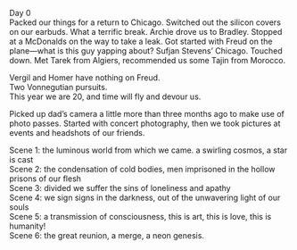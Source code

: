 Day 0  
Packed our things for a return to Chicago. Switched out the silicon covers on our earbuds. What a terrific break. Archie drove us to Bradley. Stopped at a McDonalds on the way to take a leak. Got started with Freud on the plane—what is this guy yapping about? Sufjan Stevens’ Chicago. Touched down. Met Tarek from Algiers, recommended us some Tajin from Morocco. 

Vergil and Homer have nothing on Freud.  
Two Vonnegutian pursuits.  
This year we are 20, and time will fly and devour us. 

Picked up dad’s camera a little more than three months ago to make use of photo passes. Started with concert photography, then we took pictures at events and headshots of our friends. 

Scene 1: the luminous world from which we came. a swirling cosmos, a star is cast  
Scene 2: the condensation of cold bodies, men imprisoned in the hollow prisons of our flesh  
Scene 3: divided we suffer the sins of loneliness and apathy  
Scene 4: we sign signs in the darkness, out of the unwavering light of our souls  
Scene 5: a transmission of consciousness, this is art, this is love, this is humanity\!  
Scene 6: the great reunion, a merge, a neon genesis.